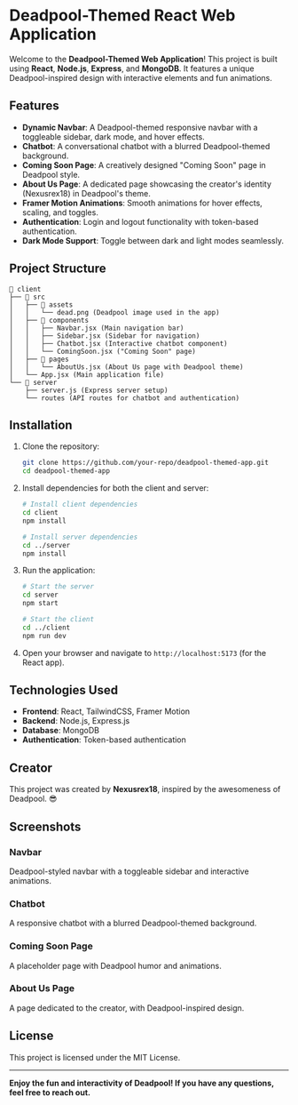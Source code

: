 
# Deadpool-Themed React Web Application

Welcome to the **Deadpool-Themed Web Application**! This project is built using **React**, **Node.js**, **Express**, and **MongoDB**. It features a unique Deadpool-inspired design with interactive elements and fun animations.

## Features

- **Dynamic Navbar**: A Deadpool-themed responsive navbar with a toggleable sidebar, dark mode, and hover effects.
- **Chatbot**: A conversational chatbot with a blurred Deadpool-themed background.
- **Coming Soon Page**: A creatively designed "Coming Soon" page in Deadpool style.
- **About Us Page**: A dedicated page showcasing the creator's identity (Nexusrex18) in Deadpool's theme.
- **Framer Motion Animations**: Smooth animations for hover effects, scaling, and toggles.
- **Authentication**: Login and logout functionality with token-based authentication.
- **Dark Mode Support**: Toggle between dark and light modes seamlessly.

## Project Structure

```
📂 client
├── 📂 src
│   ├── 📂 assets
│   │   └── dead.png (Deadpool image used in the app)
│   ├── 📂 components
│   │   ├── Navbar.jsx (Main navigation bar)
│   │   ├── Sidebar.jsx (Sidebar for navigation)
│   │   ├── Chatbot.jsx (Interactive chatbot component)
│   │   └── ComingSoon.jsx ("Coming Soon" page)
│   ├── 📂 pages
│   │   └── AboutUs.jsx (About Us page with Deadpool theme)
│   └── App.jsx (Main application file)
└── 📂 server
    ├── server.js (Express server setup)
    └── routes (API routes for chatbot and authentication)
```

## Installation

1. Clone the repository:

   ```bash
   git clone https://github.com/your-repo/deadpool-themed-app.git
   cd deadpool-themed-app
   ```

2. Install dependencies for both the client and server:

   ```bash
   # Install client dependencies
   cd client
   npm install

   # Install server dependencies
   cd ../server
   npm install
   ```

3. Run the application:

   ```bash
   # Start the server
   cd server
   npm start

   # Start the client
   cd ../client
   npm run dev
   ```

4. Open your browser and navigate to `http://localhost:5173` (for the React app).

## Technologies Used

- **Frontend**: React, TailwindCSS, Framer Motion
- **Backend**: Node.js, Express.js
- **Database**: MongoDB
- **Authentication**: Token-based authentication

## Creator

This project was created by **Nexusrex18**, inspired by the awesomeness of Deadpool. 😎

## Screenshots

### Navbar
Deadpool-styled navbar with a toggleable sidebar and interactive animations.

### Chatbot
A responsive chatbot with a blurred Deadpool-themed background.

### Coming Soon Page
A placeholder page with Deadpool humor and animations.

### About Us Page
A page dedicated to the creator, with Deadpool-inspired design.

## License

This project is licensed under the MIT License.

---

**Enjoy the fun and interactivity of Deadpool! If you have any questions, feel free to reach out.**
